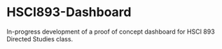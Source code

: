 # HSCI893-Dashboard
In-progress development of a proof of concept dashboard for HSCI 893 Directed Studies class.
